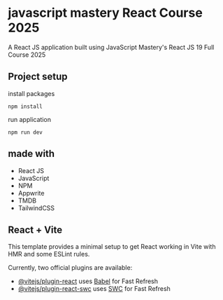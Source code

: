 # javascript mastery React Course 2025
 A React JS application built using JavaScript Mastery's React JS 19 Full Course 2025

## Project setup
install packages
```
npm install
```
run application
```
npm run dev
```

## made with
- React JS
- JavaScript
- NPM
- Appwrite
- TMDB
- TailwindCSS



## React + Vite

This template provides a minimal setup to get React working in Vite with HMR and some ESLint rules.

Currently, two official plugins are available:

- [@vitejs/plugin-react](https://github.com/vitejs/vite-plugin-react/blob/main/packages/plugin-react/README.md) uses [Babel](https://babeljs.io/) for Fast Refresh
- [@vitejs/plugin-react-swc](https://github.com/vitejs/vite-plugin-react-swc) uses [SWC](https://swc.rs/) for Fast Refresh
